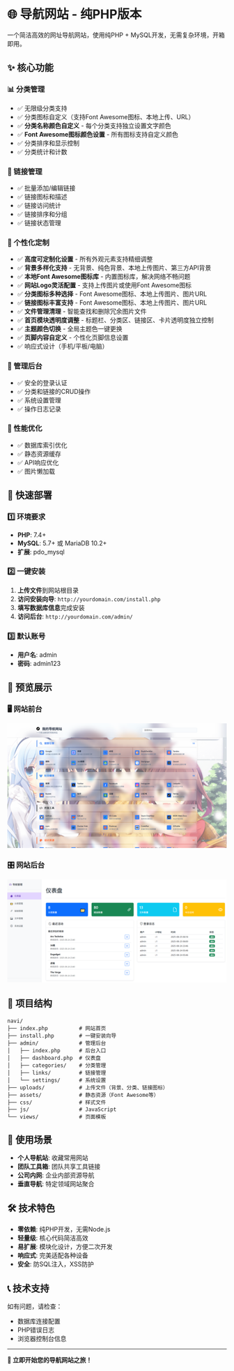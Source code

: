 # 🌐 导航网站 - 纯PHP版本

一个简洁高效的网址导航网站，使用纯PHP + MySQL开发，无需复杂环境，开箱即用。

## ✨ 核心功能

### 📊 分类管理
- ✅ 无限级分类支持
- ✅ 分类图标自定义（支持Font Awesome图标、本地上传、URL）
- ✅ **分类名称颜色自定义** - 每个分类支持独立设置文字颜色
- ✅ **Font Awesome图标颜色设置** - 所有图标支持自定义颜色
- ✅ 分类排序和显示控制
- ✅ 分类统计和计数

### 🔗 链接管理
- ✅ 批量添加/编辑链接
- ✅ 链接图标和描述
- ✅ 链接访问统计
- ✅ 链接排序和分组
- ✅ 链接状态管理

### 🎨 个性化定制
- ✅ **高度可定制化设置** - 所有外观元素支持精细调整
- ✅ **背景多样化支持** - 无背景、纯色背景、本地上传图片、第三方API背景
- ✅ **本地Font Awesome图标库** - 内置图标库，解决网络不畅问题
- ✅ **网站Logo灵活配置** - 支持上传图片或使用Font Awesome图标
- ✅ **分类图标多种选择** - Font Awesome图标、本地上传图片、图片URL
- ✅ **链接图标丰富支持** - Font Awesome图标、本地上传图片、图片URL
- ✅ **文件管理清理** - 智能查找和删除冗余图片文件
- ✅ **首页模块透明度调整** - 标题栏、分类区、链接区、卡片透明度独立控制
- ✅ **主题颜色切换** - 全局主题色一键更换
- ✅ **页脚内容自定义** - 个性化页脚信息设置
- ✅ 响应式设计（手机/平板/电脑）

### 🔐 管理后台
- ✅ 安全的登录认证
- ✅ 分类和链接的CRUD操作
- ✅ 系统设置管理
- ✅ 操作日志记录

### 🚀 性能优化
- ✅ 数据库索引优化
- ✅ 静态资源缓存
- ✅ API响应优化
- ✅ 图片懒加载

## 🚀 快速部署

### 1️⃣ 环境要求
- **PHP**: 7.4+
- **MySQL**: 5.7+ 或 MariaDB 10.2+
- **扩展**: pdo_mysql

### 2️⃣ 一键安装
1. **上传文件**到网站根目录
2. **访问安装向导**: `http://yourdomain.com/install.php`
3. **填写数据库信息**完成安装
4. **访问后台**: `http://yourdomain.com/admin/`

### 3️⃣ 默认账号
- **用户名**: admin
- **密码**: admin123

## 👀 预览展示

### 🖥️ 网站前台
![网站前台预览](preview1.webp)

### 🎛️ 网站后台
![网站后台预览](preview2.webp)

## 📁 项目结构

```
navi/
├── index.php          # 网站首页
├── install.php        # 一键安装向导
├── admin/             # 管理后台
│   ├── index.php      # 后台入口
│   ├── dashboard.php  # 仪表盘
│   ├── categories/    # 分类管理
│   ├── links/         # 链接管理
│   └── settings/      # 系统设置
├── uploads/           # 上传文件（背景、分类、链接图标）
├── assets/            # 静态资源（Font Awesome等）
├── css/               # 样式文件
├── js/                # JavaScript
└── views/             # 页面模板
```



## 🎯 使用场景

- **个人导航站**: 收藏常用网站
- **团队工具箱**: 团队共享工具链接
- **公司内网**: 企业内部资源导航
- **垂直导航**: 特定领域网站聚合

## 🛠️ 技术特色

- **零依赖**: 纯PHP开发，无需Node.js
- **轻量级**: 核心代码简洁高效
- **易扩展**: 模块化设计，方便二次开发
- **响应式**: 完美适配各种设备
- **安全**: 防SQL注入，XSS防护

## 📞 技术支持

如有问题，请检查：
- 数据库连接配置
- PHP错误日志
- 浏览器控制台信息

---

**🌟 立即开始您的导航网站之旅！**